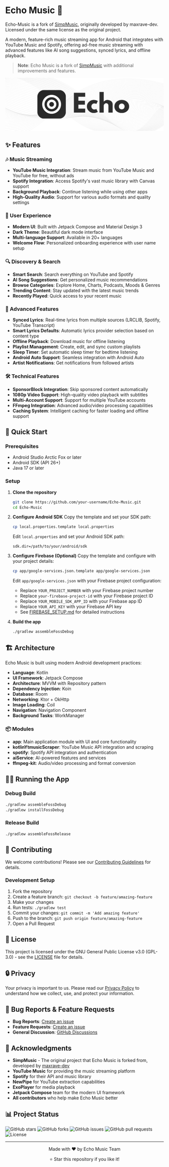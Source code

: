 # Echo Music 🎵

Echo-Music is a fork of [SimpMusic](https://github.com/maxrave-dev/SimpMusic), originally developed by maxrave-dev. Licensed under the same license as the original project.

A modern, feature-rich music streaming app for Android that integrates with YouTube Music and Spotify, offering ad-free music streaming with advanced features like AI song suggestions, synced lyrics, and offline playback.

> **Note**: Echo Music is a fork of [SimpMusic](https://github.com/maxrave-dev/SimpMusic) with additional improvements and features.

![Echo Music Logo](/Echo_github.png)

## ✨ Features

### 🎶 Music Streaming
- **YouTube Music Integration**: Stream music from YouTube Music and YouTube for free, without ads
- **Spotify Integration**: Access Spotify's vast music library with Canvas support
- **Background Playback**: Continue listening while using other apps
- **High-Quality Audio**: Support for various audio formats and quality settings

### 🎨 User Experience
- **Modern UI**: Built with Jetpack Compose and Material Design 3
- **Dark Theme**: Beautiful dark mode interface
- **Multi-language Support**: Available in 20+ languages
- **Welcome Flow**: Personalized onboarding experience with user name setup

### 🔍 Discovery & Search
- **Smart Search**: Search everything on YouTube and Spotify
- **AI Song Suggestions**: Get personalized music recommendations
- **Browse Categories**: Explore Home, Charts, Podcasts, Moods & Genres
- **Trending Content**: Stay updated with the latest music trends
- **Recently Played**: Quick access to your recent music

### 📱 Advanced Features
- **Synced Lyrics**: Real-time lyrics from multiple sources (LRCLIB, Spotify, YouTube Transcript)
- **Smart Lyrics Defaults**: Automatic lyrics provider selection based on content type
- **Offline Playback**: Download music for offline listening
- **Playlist Management**: Create, edit, and sync custom playlists
- **Sleep Timer**: Set automatic sleep timer for bedtime listening
- **Android Auto Support**: Seamless integration with Android Auto
- **Artist Notifications**: Get notifications from followed artists

### 🛠️ Technical Features
- **SponsorBlock Integration**: Skip sponsored content automatically
- **1080p Video Support**: High-quality video playback with subtitles
- **Multi-Account Support**: Support for multiple YouTube accounts
- **FFmpeg Integration**: Advanced audio/video processing capabilities
- **Caching System**: Intelligent caching for faster loading and offline support

## 🚀 Quick Start

### Prerequisites
- Android Studio Arctic Fox or later
- Android SDK (API 26+)
- Java 17 or later

### Setup
1. **Clone the repository**
   ```bash
   git clone https://github.com/your-username/Echo-Music.git
   cd Echo-Music
   ```

2. **Configure Android SDK**
   Copy the template and set your SDK path:
   ```bash
   cp local.properties.template local.properties
   ```
   Edit `local.properties` and set your Android SDK path:
   ```properties
   sdk.dir=/path/to/your/android/sdk
   ```

3. **Configure Firebase (Optional)**
   Copy the template and configure with your project details:
   ```bash
   cp app/google-services.json.template app/google-services.json
   ```
   Edit `app/google-services.json` with your Firebase project configuration:
   - Replace `YOUR_PROJECT_NUMBER` with your Firebase project number
   - Replace `your-firebase-project-id` with your Firebase project ID
   - Replace `YOUR_MOBILE_SDK_APP_ID` with your Firebase app ID
   - Replace `YOUR_API_KEY` with your Firebase API key
   - See [FIREBASE_SETUP.md](FIREBASE_SETUP.md) for detailed instructions

4. **Build the app**
   ```bash
   ./gradlew assembleFossDebug
   ```

## 🏗️ Architecture

Echo Music is built using modern Android development practices:

- **Language**: Kotlin
- **UI Framework**: Jetpack Compose
- **Architecture**: MVVM with Repository pattern
- **Dependency Injection**: Koin
- **Database**: Room
- **Networking**: Ktor + OkHttp
- **Image Loading**: Coil
- **Navigation**: Navigation Component
- **Background Tasks**: WorkManager

### 📦 Modules

- **app**: Main application module with UI and core functionality
- **kotlinYtmusicScraper**: YouTube Music API integration and scraping
- **spotify**: Spotify API integration and authentication
- **aiService**: AI-powered features and services
- **ffmpeg-kit**: Audio/video processing and format conversion

## 🏃‍♂️ Running the App

### Debug Build
```bash
./gradlew assembleFossDebug
./gradlew installFossDebug
```

### Release Build
```bash
./gradlew assembleFossRelease
```

## 🤝 Contributing

We welcome contributions! Please see our [Contributing Guidelines](CONTRIBUTING.md) for details.

### Development Setup

1. Fork the repository
2. Create a feature branch: `git checkout -b feature/amazing-feature`
3. Make your changes
4. Run tests: `./gradlew test`
5. Commit your changes: `git commit -m 'Add amazing feature'`
6. Push to the branch: `git push origin feature/amazing-feature`
7. Open a Pull Request

## 📄 License

This project is licensed under the GNU General Public License v3.0 (GPL-3.0) - see the [LICENSE](LICENSE) file for details.

## 🔒 Privacy

Your privacy is important to us. Please read our [Privacy Policy](PRIVACY_POLICY.md) to understand how we collect, use, and protect your information.

## 🐛 Bug Reports & Feature Requests

- **Bug Reports**: [Create an issue](https://github.com/your-username/Echo-Music/issues/new?template=bug_report.md)
- **Feature Requests**: [Create an issue](https://github.com/your-username/Echo-Music/issues/new?template=feature_request.md)
- **General Discussion**: [GitHub Discussions](https://github.com/your-username/Echo-Music/discussions)

## 🙏 Acknowledgments

- **SimpMusic** - The original project that Echo Music is forked from, developed by [maxrave-dev](https://github.com/maxrave-dev)
- **YouTube Music** for providing the music streaming platform
- **Spotify** for their API and music library
- **NewPipe** for YouTube extraction capabilities
- **ExoPlayer** for media playback
- **Jetpack Compose** team for the modern UI framework
- **All contributors** who help make Echo Music better

## 📊 Project Status

![GitHub stars](https://img.shields.io/github/stars/your-username/Echo-Music?style=social)
![GitHub forks](https://img.shields.io/github/forks/your-username/Echo-Music?style=social)
![GitHub issues](https://img.shields.io/github/issues/your-username/Echo-Music)
![GitHub pull requests](https://img.shields.io/github/issues-pr/your-username/Echo-Music)
![License](https://img.shields.io/github/license/your-username/Echo-Music)

---

<div align="center">
  <p>Made with ❤️ by Echo Music Team</p>
  <p>⭐ Star this repository if you like it!</p>
</div>